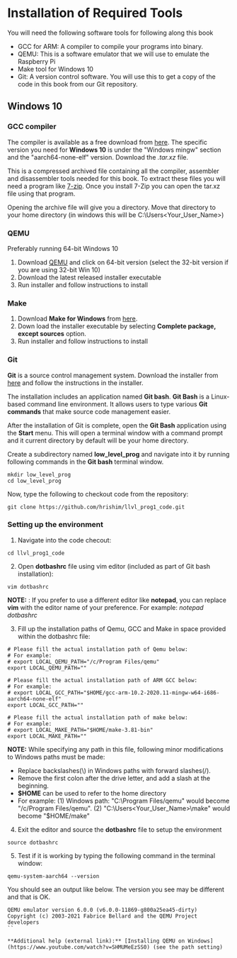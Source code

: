 # Installation of Required Tools

You will need the following software tools for following along this book

- GCC for ARM: A compiler to compile your programs into binary.
- QEMU: This is a software emulator that we will use to emulate the Raspberry Pi
- Make tool for Windows 10
- Git: A version control software. You will use this to get a copy of the code in this book from our Git repository.

## Windows 10

### GCC compiler

The compiler is available as a free download from [here](https://developer.arm.com/downloads/-/gnu-a). The specific version you need for **Windows 10** is under the "Windows mingw" section and the "aarch64-none-elf" version. Download the *.tar.xz* file.

This is a compressed archived file containing all the compiler, assembler and disassembler tools needed for this book. To extract these files you will need a program like [7-zip](https://www.7-zip.org/). Once you install 7-Zip you can open the tar.xz file using that program. 

Opening the archive file will give you a directory. Move that directory to your home directory (in windows this will be C:\Users\<Your_User_Name>)

### QEMU

Preferably running 64-bit Windows 10

1. Download [QEMU](https://www.qemu.org/download/#windows) and click on 64-bit version (select the 32-bit version if you are using 32-bit Win 10)
2. Download the latest released installer executable
3. Run installer and follow instructions to install

### Make

1. Download **Make for Windows** from [here](http://gnuwin32.sourceforge.net/packages/make.htm). 
2. Down load the installer executable by selecting **Complete package, except sources** option.
3. Run installer and follow instructions to install

### Git

**Git** is a source control management system. Download the installer from [here](https://git-scm.com/download/win) and follow the instructions in the installer.

The installation includes an application named **Git bash**. **Git Bash** is a Linux-based command line environment. It allows users to type various **Git commands** that make source code management easier. 

After the installation of Git is complete, open the **Git Bash** application using the **Start** menu. This will open a terminal window with a command prompt and it current directory by default will be your home directory.   

Create a subdirectory named **low_level_prog** and navigate into it by running following commands in the **Git bash** terminal window.

```
mkdir low_level_prog
cd low_level_prog
```

Now, type the following to checkout code from the repository:

```
git clone https://github.com/hrishim/llvl_prog1_code.git
```

### Setting up the environment

1. Navigate into the code checout:
```
cd llvl_prog1_code
```

2. Open **dotbashrc** file using vim editor (included as part of Git bash installation):
```
vim dotbashrc
```
**NOTE:** : If you prefer to use a different editor like **notepad**, you can replace **vim** with the editor name of your preference. For example: *notepad dotbashrc* 

3. Fill up the installation paths of Qemu, GCC and Make in space provided within the dotbashrc file:


```
# Please fill the actual installation path of Qemu below:
# For example:
# export LOCAL_QEMU_PATH="/c/Program Files/qemu"
export LOCAL_QEMU_PATH=""

# Please fill the actual installation path of ARM GCC below:
# For example:
# export LOCAL_GCC_PATH="$HOME/gcc-arm-10.2-2020.11-mingw-w64-i686-aarch64-none-elf"
export LOCAL_GCC_PATH=""

# Please fill the actual installation path of make below:
# For example:
# export LOCAL_MAKE_PATH="$HOME/make-3.81-bin"
export LOCAL_MAKE_PATH=""
```

**NOTE:** 
While specifying any path in this file, following minor modifications to Windows paths must be made:
* Replace backslashes(\\) in Windows paths with forward slashes(/).
* Remove the first colon after the drive letter, and add a slash at the beginning.
* **$HOME** can be used to refer to the home directory
* For example: (1) Windows path: "C:\Program Files/qemu" would become "/c/Program Files/qemu". (2) "C:\Users\<Your_User_Name>\make" would become "$HOME/make"

4. Exit the editor and source the **dotbashrc** file to setup the environment
```
source dotbashrc
```

5. Test if it is working by typing the following command in the terminal window:

```
qemu-system-aarch64 --version
```

You should see an output like below. The version you see may be different and that is OK.

```
QEMU emulator version 6.0.0 (v6.0.0-11869-g800a25ea45-dirty)
Copyright (c) 2003-2021 Fabrice Bellard and the QEMU Project developers
``

**Additional help (external link):** [Installing QEMU on Windows](https://www.youtube.com/watch?v=SHMUMeEzSS0) (see the path setting)
 
